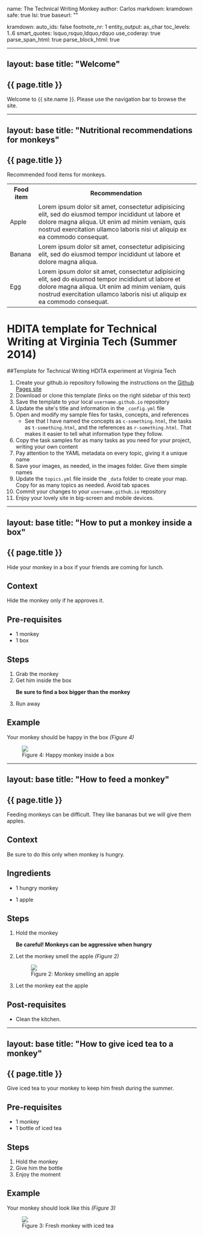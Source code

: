 name: The Technical Writing Monkey
author: Carlos
markdown: kramdown
safe: true
lsi: true
baseurl: ""


kramdown:
 auto_ids: false
 footnote_nr: 1
 entity_output: as_char
 toc_levels: 1..6
 smart_quotes: lsquo,rsquo,ldquo,rdquo
 use_coderay: true
 parse_span_html: true
 parse_block_html: true

---
layout: base
title: "Welcome"
---

<article data-hd-class="concept">
<h1>{{ page.title }}</h1>
<p>Welcome to {{ site.name }}. Please use the navigation bar to browse the site.
	
</p>

</article>


---
layout: base
title: "Nutritional recommendations for monkeys"
---
<article data-hd-class="task"> 
<h1>{{ page.title }}</h1> 
<p>Recommended food items for monkeys.</p> 
<div class="table-responsive">
<table class="table table-striped">
  <tr>
    <th>Food item</th>
    <th>Recommendation</th>
  </tr>
  <tr>
    <td>Apple</td>
    <td>Lorem ipsum dolor sit amet, consectetur adipisicing elit, sed do eiusmod tempor incididunt ut labore et dolore magna aliqua. Ut enim ad minim veniam, quis nostrud exercitation ullamco laboris nisi ut aliquip ex ea commodo consequat.</td>
  </tr>
  <tr>
    <td>Banana</td>
    <td>Lorem ipsum dolor sit amet, consectetur adipisicing elit, sed do eiusmod tempor incididunt ut labore et dolore magna aliqua.</td>
  </tr>
  <tr>
    <td>Egg</td>
    <td>Lorem ipsum dolor sit amet, consectetur adipisicing elit, sed do eiusmod tempor incididunt ut labore et dolore magna aliqua. Ut enim ad minim veniam, quis nostrud exercitation ullamco laboris nisi ut aliquip ex ea commodo consequat.</td>
  </tr>
 
  </table>
</div>
</article>

HDITA template for Technical Writing at Virginia Tech (Summer 2014)
=================

##Template for Technical Writing HDITA experiment at Virginia Tech

1. Create your github.io repository following the instructions on the [Github Pages site](https://pages.github.com)
2. Download or clone this template (links on the right sidebar of this text)
3. Save the template to your local `username.github.io` repository
2. Update the site's title and information in the `_config.yml` file
3. Open and modify my sample files for tasks, concepts, and references
    * See that I have named the concepts as `c-something.html`, the tasks as `t-something.html`, and the references as `r-something.html`. That makes it easier to tell what information type they follow.
4. Copy the task samples for as many tasks as you need for your project, writing your own content
5. Pay attention to the YAML metadata on every topic, giving it a unique name
6. Save your images, as needed, in the images folder. Give them simple names
7. Update the `topics.yml` file inside the `_data` folder to create your map. Copy for as many topics as needed. Avoid tab spaces
8. Commit your changes to your `username.github.io` repository
9. Enjoy your lovely site in big-screen and mobile devices.




---
layout: base
title: "How to put a monkey inside a box"
---
<article data-hd-class="task"> 
<h1>{{ page.title }}</h1> 
<p>Hide your monkey in a box if your friends are coming for lunch.</p> 
<section data-hd-class="task/context"> 
	<h2>Context</h2>
<p>Hide the monkey only if he approves it. </p>
</section> 
<section data-hd-class="task/prereq"> 
<h2>Pre-requisites</h2>  
<ul> 
<li>1 monkey</li> 
<li>1 box</li>
</ul> 
</section> 
<section data-hd-class="task/steps-informal"> 
<h2>Steps</h2>
<ol> 
<li>Grab the monkey</li> 
<li>Get him inside the box
<p><strong>Be sure to find a box bigger than the monkey</strong></p>
</li>
<li>Run away</li> 
</ol> 
</section>
<section data-hd-class="task/example">
<h2>Example</h2>
<p>Your monkey should be happy in the box <em>(Figure 4)</em></p>
<figure>
  <img src="images/boxmonkey.jpg" />
  <figcaption>Figure 4: Happy monkey inside a box</figcaption>
</figure>
</section>
</article>


---
layout: base
title: "How to feed a monkey"
---
<article data-hd-class="task"> 
<h1>{{ page.title }}</h1> 
<p>Feeding monkeys can be difficult. They like bananas but we will give them apples.</p> 
<section data-hd-class="task/context"> 
<h2>Context</h2>
<p>Be sure to do this only when monkey is hungry.</p> 
</section> 
<section data-hd-class="task/prereq"> 
<h2>Ingredients</h2>  
<ul> 
<li>1 hungry monkey</p> 
<li>1 apple</p>
</ul> 
</section> 
<section data-hd-class="task/steps-informal"> 
<h2>Steps</h2>
<ol> 
<li>Hold the monkey
<p><strong>Be careful! Monkeys can be aggressive when hungry</strong></p>
</li> 
<li>Let the monkey smell the apple <em>(Figure 2)</em></li>
<figure>
  <img src="images/applemonkey.jpg" />
  <figcaption>Figure 2: Monkey smelling an apple</figcaption>
</figure>
<li>Let the monkey eat the apple</li>
</ol> 
</section>
<section data-hd-class="task/postreq"> 
<h2>Post-requisites</h2>
<ul>
	<li>Clean the kitchen.</li> 
</ul>
</section> 
</article>

---
layout: base
title: "How to give iced tea to a monkey"
---
<article data-hd-class="task"> 
<h1>{{ page.title }}</h1> 
<p>Give iced tea to your monkey to keep him fresh during the summer.</p> 

<section data-hd-class="task/prereq"> 
<h2>Pre-requisites</h2>  
<ul> 
<li>1 monkey</li> 
<li>1 bottle of iced tea</li>
</ul> 
</section> 
<section data-hd-class="task/steps-informal"> 
<h2>Steps</h2>
<ol> 
<li>Hold the monkey</li> 
<li>Give him the bottle</li>
<li>Enjoy the moment</li>
</ol> 
</section>
<section data-hd-class="task/example">
<h2>Example</h2>
<p>Your monkey should look like this <em>(Figure 3)</em></p>
<figure>
  <img src="images/teamonkey.jpg" />
  <figcaption>Figure 3: Fresh monkey with iced tea</figcaption>
</figure>
</section>
</article>

